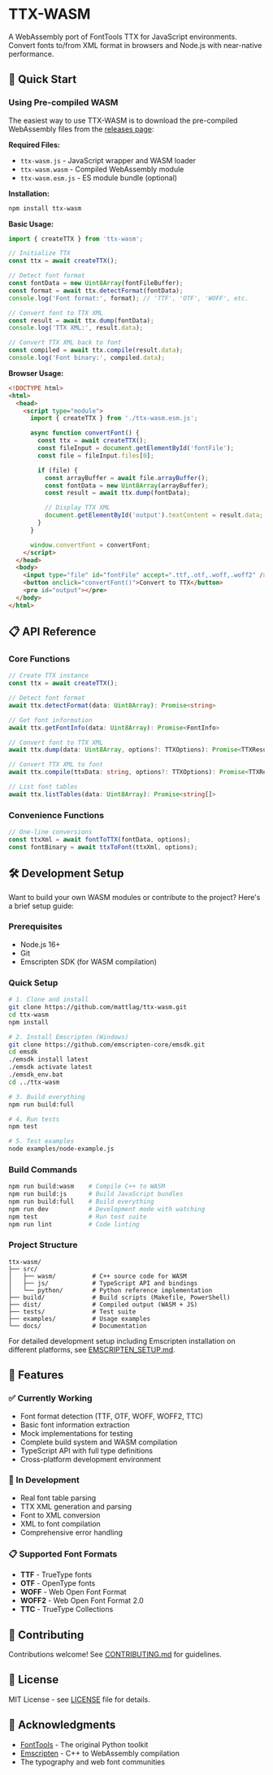 # TTX-WASM

A WebAssembly port of FontTools TTX for JavaScript environments. Convert fonts
to/from XML format in browsers and Node.js with near-native performance.

## 🚀 Quick Start

### Using Pre-compiled WASM

The easiest way to use TTX-WASM is to download the pre-compiled WebAssembly
files from the [releases page](https://github.com/mattlag/ttx-wasm/releases):

**Required Files:**

- `ttx-wasm.js` - JavaScript wrapper and WASM loader
- `ttx-wasm.wasm` - Compiled WebAssembly module
- `ttx-wasm.esm.js` - ES module bundle (optional)

**Installation:**

```bash
npm install ttx-wasm
```

**Basic Usage:**

```javascript
import { createTTX } from 'ttx-wasm';

// Initialize TTX
const ttx = await createTTX();

// Detect font format
const fontData = new Uint8Array(fontFileBuffer);
const format = await ttx.detectFormat(fontData);
console.log('Font format:', format); // 'TTF', 'OTF', 'WOFF', etc.

// Convert font to TTX XML
const result = await ttx.dump(fontData);
console.log('TTX XML:', result.data);

// Convert TTX XML back to font
const compiled = await ttx.compile(result.data);
console.log('Font binary:', compiled.data);
```

**Browser Usage:**

```html
<!DOCTYPE html>
<html>
  <head>
    <script type="module">
      import { createTTX } from './ttx-wasm.esm.js';

      async function convertFont() {
        const ttx = await createTTX();
        const fileInput = document.getElementById('fontFile');
        const file = fileInput.files[0];

        if (file) {
          const arrayBuffer = await file.arrayBuffer();
          const fontData = new Uint8Array(arrayBuffer);
          const result = await ttx.dump(fontData);

          // Display TTX XML
          document.getElementById('output').textContent = result.data;
        }
      }

      window.convertFont = convertFont;
    </script>
  </head>
  <body>
    <input type="file" id="fontFile" accept=".ttf,.otf,.woff,.woff2" />
    <button onclick="convertFont()">Convert to TTX</button>
    <pre id="output"></pre>
  </body>
</html>
```

## 📋 API Reference

### Core Functions

```typescript
// Create TTX instance
const ttx = await createTTX();

// Detect font format
await ttx.detectFormat(data: Uint8Array): Promise<string>

// Get font information
await ttx.getFontInfo(data: Uint8Array): Promise<FontInfo>

// Convert font to TTX XML
await ttx.dump(data: Uint8Array, options?: TTXOptions): Promise<TTXResult>

// Convert TTX XML to font
await ttx.compile(ttxData: string, options?: TTXOptions): Promise<TTXResult>

// List font tables
await ttx.listTables(data: Uint8Array): Promise<string[]>
```

### Convenience Functions

```typescript
// One-line conversions
const ttxXml = await fontToTTX(fontData, options);
const fontBinary = await ttxToFont(ttxXml, options);
```

## 🛠️ Development Setup

Want to build your own WASM modules or contribute to the project? Here's a brief
setup guide:

### Prerequisites

- Node.js 16+
- Git
- Emscripten SDK (for WASM compilation)

### Quick Setup

```bash
# 1. Clone and install
git clone https://github.com/mattlag/ttx-wasm.git
cd ttx-wasm
npm install

# 2. Install Emscripten (Windows)
git clone https://github.com/emscripten-core/emsdk.git
cd emsdk
./emsdk install latest
./emsdk activate latest
./emsdk_env.bat
cd ../ttx-wasm

# 3. Build everything
npm run build:full

# 4. Run tests
npm test

# 5. Test examples
node examples/node-example.js
```

### Build Commands

```bash
npm run build:wasm    # Compile C++ to WASM
npm run build:js      # Build JavaScript bundles
npm run build:full    # Build everything
npm run dev           # Development mode with watching
npm test              # Run test suite
npm run lint          # Code linting
```

### Project Structure

```
ttx-wasm/
├── src/
│   ├── wasm/          # C++ source code for WASM
│   ├── js/            # TypeScript API and bindings
│   └── python/        # Python reference implementation
├── build/             # Build scripts (Makefile, PowerShell)
├── dist/              # Compiled output (WASM + JS)
├── tests/             # Test suite
├── examples/          # Usage examples
└── docs/              # Documentation
```

For detailed development setup including Emscripten installation on different
platforms, see [EMSCRIPTEN_SETUP.md](EMSCRIPTEN_SETUP.md).

## 🎯 Features

### ✅ Currently Working

- Font format detection (TTF, OTF, WOFF, WOFF2, TTC)
- Basic font information extraction
- Mock implementations for testing
- Complete build system and WASM compilation
- TypeScript API with full type definitions
- Cross-platform development environment

### 🚧 In Development

- Real font table parsing
- TTX XML generation and parsing
- Font to XML conversion
- XML to font compilation
- Comprehensive error handling

### 📋 Supported Font Formats

- **TTF** - TrueType fonts
- **OTF** - OpenType fonts
- **WOFF** - Web Open Font Format
- **WOFF2** - Web Open Font Format 2.0
- **TTC** - TrueType Collections

## 🤝 Contributing

Contributions welcome! See [CONTRIBUTING.md](CONTRIBUTING.md) for guidelines.

## 📄 License

MIT License - see [LICENSE](LICENSE) file for details.

## 🙏 Acknowledgments

- [FontTools](https://github.com/fonttools/fonttools) - The original Python
  toolkit
- [Emscripten](https://emscripten.org/) - C++ to WebAssembly compilation
- The typography and web font communities
